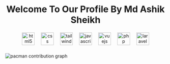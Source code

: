 <h1 align="center">Welcome To Our Profile By Md Ashik Sheikh</h1>

###

<div align="center">
  <img src="https://cdn.jsdelivr.net/gh/devicons/devicon/icons/html5/html5-original.svg" height="40" alt="html5 logo"  />
  <img width="12" />
  <img src="https://cdn.jsdelivr.net/gh/devicons/devicon/icons/css3/css3-original.svg" height="40" alt="css logo"  />
  <img width="12" />
  <img src="https://cdn.jsdelivr.net/gh/devicons/devicon/icons/tailwindcss/tailwindcss-original-wordmark.svg" height="40" alt="tailwindcss logo"  />
  <img width="12" />
  <img src="https://cdn.jsdelivr.net/gh/devicons/devicon/icons/javascript/javascript-original.svg" height="40" alt="javascript logo"  />
  <img width="12" />
  <img src="https://cdn.jsdelivr.net/gh/devicons/devicon/icons/vuejs/vuejs-original.svg" height="40" alt="vuejs logo"  />
  <img width="12" />
  <img src="https://cdn.jsdelivr.net/gh/devicons/devicon/icons/php/php-original.svg" height="40" alt="php logo"  />
  <img width="12" />
  <img src="https://cdn.jsdelivr.net/gh/devicons/devicon/icons/laravel/laravel-original.svg" height="40" alt="laravel logo"  />
</div>

###

<picture>
  <source media="(prefers-color-scheme: dark)" srcset="https://raw.githubusercontent.com/SKDEVELOPERBD/SKDEVELOPERBD/output/pacman-contribution-graph-dark.svg">
  <source media="(prefers-color-scheme: light)" srcset="https://raw.githubusercontent.com/SKDEVELOPERBD/SKDEVELOPERBD/output/pacman-contribution-graph.svg">
  <img alt="pacman contribution graph" src="https://raw.githubusercontent.com/SKDEVELOPERBD/SKDEVELOPERBD/output/pacman-contribution-graph.svg">
</picture>

###
